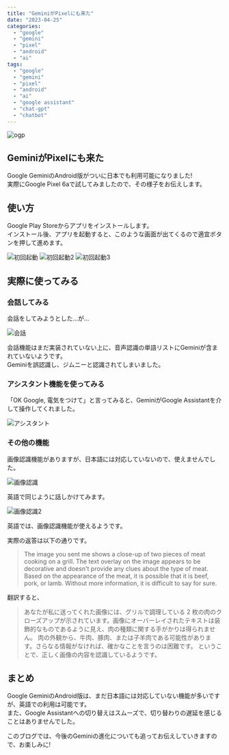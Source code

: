 ```yaml
---
title: "GeminiがPixelにも来た"
date: "2023-04-25"
categories: 
  - "google"
  - "gemini"
  - "pixel"
  - "android"
  - "ai"
tags: 
  - "google"
  - "gemini"
  - "pixel"
  - "android"
  - "ai"
  - "google assistant"
  - "chat-gpt"
  - "chatbot"
---
```


![ogp](./images/ogp.png)

## GeminiがPixelにも来た

Google GeminiのAndroid版がついに日本でも利用可能になりました!  
実際にGoogle Pixel 6aで試してみましたので、その様子をお伝えします。

## 使い方

Google Play Storeからアプリをインストールします。  
インストール後、アプリを起動すると、このような画面が出てくるので適宜ボタンを押して進めます。

![初回起動](./images/gemini-first.png)
![初回起動2](./images/gemini-first2.png)
![初回起動3](./images/gemini-first3.png)

## 実際に使ってみる

### 会話してみる

会話をしてみようとした...が...

![会話](./images/gemini-talk.png)

会話機能はまだ実装されていない上に、音声認識の単語リストにGeminiが含まれていないようです。  
Geminiを誤認識し、ジムニーと認識されてしまいました。

### アシスタント機能を使ってみる

「OK Google, 電気をつけて」と言ってみると、GeminiがGoogle Assistantを介して操作してくれました。

![アシスタント](./images/gemini-assistant.png)

### その他の機能

画像認識機能がありますが、日本語には対応していないので、使えませんでした。

![画像認識](./images/gemini-image.png)

英語で同じように話しかけてみます。

![画像認識2](./images/gemini-image2.png)

英語では、画像認識機能が使えるようです。

実際の返答は以下の通りです。
> The image you sent me shows a close-up of two pieces of meat cooking on a grill. The text overlay on the image appears to be decorative and doesn't provide any clues about the type of meat.
> Based on the appearance of the meat, it is possible that it is beef, pork, or lamb. Without more information, it is difficult to say for sure.

翻訳すると、
> あなたが私に送ってくれた画像には、グリルで調理している 2 枚の肉のクローズアップが示されています。画像にオーバーレイされたテキストは装飾的なものであるように見え、肉の種類に関する手がかりは得られません。
> 肉の外観から、牛肉、豚肉、または子羊肉である可能性があります。さらなる情報がなければ、確かなことを言うのは困難です。
ということで、正しく画像の内容を認識しているようです。

## まとめ

Google GeminiのAndroid版は、まだ日本語には対応していない機能が多いですが、英語での利用は可能です。  
また、Google Assistantへの切り替えはスムーズで、切り替わりの遅延を感じることはありませんでした。

このブログでは、今後のGeminiの進化についても追ってお伝えしていきますので、お楽しみに!

